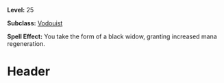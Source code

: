 <!-- TITLE: Spell: Form Of The Widow -->
<!-- SUBTITLE:  -->

**Level:** 25

**Subclass:** [Vodouist](vodouist)

**Spell Effect:** You take the form of a black widow, granting increased mana regeneration.

# Header
